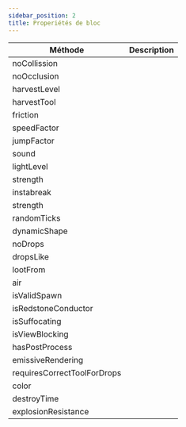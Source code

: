 ```yaml
---
sidebar_position: 2
title: Properiétés de bloc
---
```


| Méthode | Description |
|-----|-----|
| noCollission |  |
| noOcclusion |  |
| harvestLevel |  |
| harvestTool |  |
| friction |  |
| speedFactor |  |
| jumpFactor |  |
| sound |  |
| lightLevel |  |
| strength |  |
| instabreak |  |
| strength |  |
| randomTicks |  |
| dynamicShape |  |
| noDrops |  |
| dropsLike |  |
| lootFrom |  |
| air |  |
| isValidSpawn |  |
| isRedstoneConductor |  |
| isSuffocating |  |
| isViewBlocking |  |
| hasPostProcess |  |
| emissiveRendering |  |
| requiresCorrectToolForDrops |  |
| color |  |
| destroyTime |  |
| explosionResistance |  |